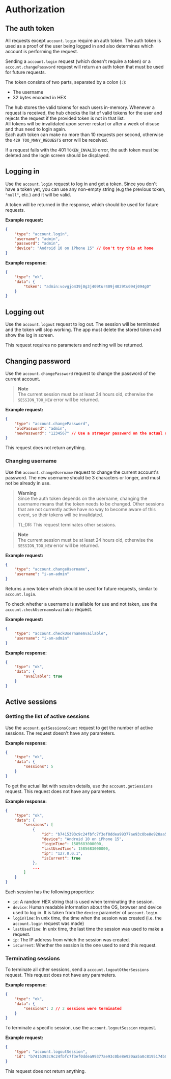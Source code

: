 # Authorization

## The auth token

All requests except `account.login` require an auth token. The auth token is used as a proof of the user being logged in and also determines which account is performing the request.

Sending a `account.login` request (which doesn't require a token) or a `account.changePassword` request will return an auth token that must be used for future requests.

The token consists of two parts, separated by a colon (`:`):

- The username
- 32 bytes encoded in HEX

The hub stores the valid tokens for each users in-memory. Whenever a request is received, the hub checks the list of valid tokens for the user and rejects the request if the provided token is not in that list.  
All tokens will be invalidated upon server restart or after a week of disuse and thus need to login again.  
Each auth token can make no more than 10 requests per second, otherwise the `429 TOO_MANY_REQUESTS` error will be received.

If a request fails with the 401 `TOKEN_INVALID` error, the auth token must be deleted and the login screen should be displayed.

## Logging in

Use the `account.login` request to log in and get a token. Since you don't have a token yet, you can use any non-empty string (e.g the previous token, `"null"`, etc.) and it will be valid.

A token will be returned in the response, which should be used for future requests.

**Example request:**

```json
{
    "type": "account.login",
    "username": "admin",
    "password": "admin",
    "device": "Android 10 on iPhone 15" // Don't try this at home
}
```

**Example response:**

```json
{
    "type": "ok",
    "data": {
        "token": "admin:vovgjo439j0g3j409tur409j4029tu094j094g0"
    }
}
```

## Logging out

Use the `account.logout` request to log out. The session will be terminated and the token will stop working. The app must delete the stored token and show the log in screen.

This request requires no parameters and nothing will be returned.

## Changing password

Use the `account.changePassword` request to change the password of the current account.

> **Note**  
> The current session must be at least 24 hours old, otherwise the `SESSION_TOO_NEW` error will be returned.

**Example request:**

```json
{
    "type": "account.changePassword",
    "oldPassword": "admin",
    "newPassword": "1234567" // Use a stronger password on the actual request. This is not my own password.
}
```

This request does not return anything.

### Changing username

Use the `account.changeUsername` request to change the current account's password. The new username should be 3 characters or longer, and must not be already in use.

> **Warning**  
> Since the auth token depends on the username, changing the username means that the token needs to be changed. Other sessions that are not currently active have no way to become aware of this event, so their tokens will be invalidated.
>
> TL;DR: This request terminates other sessions.

<!---->

> **Note**  
> The current session must be at least 24 hours old, otherwise the `SESSION_TOO_NEW` error will be returned.

**Example request:**

```json
{
    "type": "account.changeUsername",
    "username": "i-am-admin"
}
```

Returns a new token which should be used for future requests, similar to `account.login`.

To check whether a username is available for use and not taken, use the `account.checkUsernameAvailable` request.

**Example request:**

```json
{
    "type": "account.checkUsernameAvailable",
    "username": "i-am-admin"
}
```

**Example response:**

```json
{
    "type": "ok",
    "data": {
        "available": true
    }
}
```

## Active sessions

### Getting the list of active sessions

Use the `account.getSessionsCount` request to get the number of active sessions. The request doesn't have any parameters.

**Example response:**

```json
{
    "type": "ok",
    "data": {
        "sessions": 5
    }
}
```

To get the actual list with session details, use the `account.getSessions` request. This request does not have any parameters.

**Example response:**

```json
{
    "type": "ok",
    "data": {
        "sessions": [
            {
                "id": "b7415393c9c24fbfc7f3ef0ddea99377ae93c0be8e920aa5a0c8195174b06044",
                "device": "Android 10 on iPhone 15",
                "loginTime": 1585683000000,
                "lastUsedTime": 1585683000000,
                "ip": "127.0.0.1",
                "isCurrent": true
            },
            ...
        ]
    }
}
```

Each session has the following properties:

- `id`: A random HEX string that is used when terminating the session.
- `device`: Human readable information about the OS, browser and device used to log in. It is taken from the `device` parameter of `account.login`.
- `loginTime`: In unix time, the time when the session was created (i.e. the `account.login` request was made)
- `lastUsedTime`: In unix time, the last time the session was used to make a request.
- `ip`: The IP address from which the session was created.
- `isCurrent`: Whether the session is the one used to send this request.

### Terminating sessions

To terminate all other sessions, send a `account.logoutOtherSessions` request. This request does not have any parameters.

**Example response:**

```json
{
    "type": "ok",
    "data": {
        "sessions": 2 // 2 sessions were terminated
    }
}
```

To terminate a specific session, use the `account.logoutSession` request.

**Example request:**

```json
{
    "type": "account.logoutSession",
    "id": "b7415393c9c24fbfc7f3ef0ddea99377ae93c0be8e920aa5a0c8195174b06044" // Taken from the response of the `account.getSessions` request
}
```

This request does not return anything.
